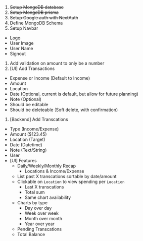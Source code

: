 1. ~~Setup MongoDB database~~
1. ~~Setup MongoDB prisma~~
1. ~~Setup Google auth with NextAuth~~
1. Define MongoDB Schema
1. Setup Navbar
  - Logo
  - User Image
  - User Name
  - Signout
1. Add validation on amount to only be a number
1. [UI] Add Transactions
  - Expense or Income (Default to Income)
  - Amount
  - Location
  - Date (Optional, current is default, but allow for future planning)
  - Note (Optional)
  - Should be editable
  - Should be deleteable (Soft delete, with confirmation)
1. [Backend] Add Transcations
  - Type (Income/Expense)
  - Amount ($123.45)
  - Location (Target)
  - Date (Datetime)
  - Note (Text/String)
  - User
- [UI] Features
  - Daily/Weekly/Monthly Recap
    - Locations & Income/Expense
  - List past X transcations sortable by date/amount
  - Clickable on `Location` to view spending per `Location`
      - Last X transcations
      - Total sum
      - Same chart availability
  - Charts by type
    - Day over day
    - Week over week
    - Month over month
    - Year over year
  - Pending Transcations
  - Total Balance